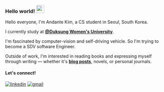 ### Hello world! <img src="https://emojis.slackmojis.com/emojis/images/1536351075/4594/blob-wave.gif" width="25"/> 

Hello everyone, I'm Andante Kim, a CS student in Seoul, South Korea.

I currently study at [**@Duksung Women's University**](https://www.duksung.ac.kr).

I'm fascinated by computer-vision and self-driving vehicle. So I'm trying to become a SDV software Engineer.

Outside of work, I'm interested in reading books and expressing myself through writing — whether it's [**blog posts**](https://andante-kim.tistory.com/), novels, or personal journals.

#### Let's connect!
[<img alt="linkedin" src="https://img.shields.io/badge/linkedin%20-%230077B5.svg?&style=for-the-badge&logo=linkedin&logoColor=white" />](https://www.linkedin.com/in/minjeong-kim-991645318)
[<img alt="gmail" src="https://img.shields.io/badge/Gmail-D14836?style=for-the-badge&logo=gmail&logoColor=white" />](mailto:andante.mjkim@gmail.com)
